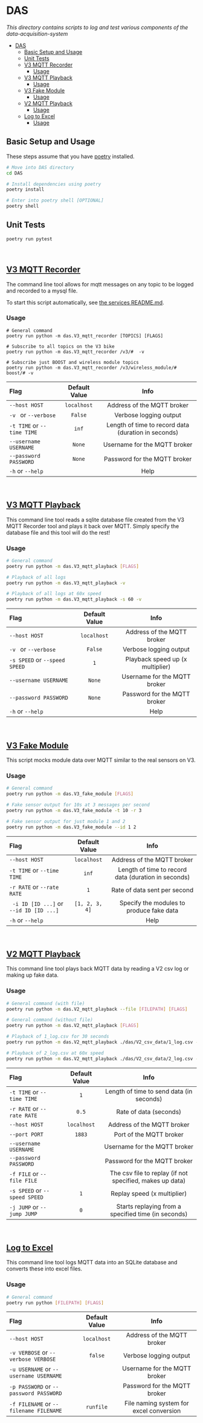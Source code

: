 # DAS

*This directory contains scripts to log and test various components of the data-acquisition-system*


- [DAS](#das)
  - [Basic Setup and Usage](#basic-setup-and-usage)
  - [Unit Tests](#unit-tests)
  - [V3 MQTT Recorder](#v3-mqtt-recorder)
    - [Usage](#usage)
  - [V3 MQTT Playback](#v3-mqtt-playback)
    - [Usage](#usage-1)
  - [V3 Fake Module](#v3-fake-module)
    - [Usage](#usage-2)
  - [V2 MQTT Playback](#v2-mqtt-playback)
    - [Usage](#usage-3)
  - [Log to Excel](#log-to-excel)
    - [Usage](#usage-4)


## Basic Setup and Usage
These steps assume that you have [poetry](https://python-poetry.org/) installed.

```bash
# Move into DAS directory
cd DAS

# Install dependencies using poetry
poetry install

# Enter into poetry shell [OPTIONAL] 
poetry shell
```

## Unit Tests

```bash
poetry run pytest
```

<br/>

## [V3 MQTT Recorder](/DAS/das/V3_mqtt_recorder.py)
The command line tool allows for mqtt messages on any topic to be logged and recorded to a mysql file.

To start this script automatically, see [the services README.md](/services/README.md).

### Usage
```
# General command
poetry run python -m das.V3_mqtt_recorder [TOPICS] [FLAGS]

# Subscribe to all topics on the V3 bike
poetry run python -m das.V3_mqtt_recorder /v3/#  -v

# Subscribe just BOOST and wireless module topics
poetry run python -m das.V3_mqtt_recorder /v3/wireless_module/# boost/# -v
```

| Flag                       | Default Value |                        Info                         |
| :------------------------- | :-----------: | :-------------------------------------------------: |
| `--host HOST`              |  `localhost`  |             Address of the MQTT broker              |
| `-v ` or `--verbose`       |    `False`    |               Verbose logging output                |
| `-t TIME` or `--time TIME` |     `inf`     | Length of time to record data (duration in seconds) |
| `--username USERNAME`      |    `None`     |            Username for the MQTT broker             |
| `--password PASSWORD`      |    `None`     |            Password for the MQTT broker             |
| `-h` or `--help`           |               |                        Help                         |

<br/>

## [V3 MQTT Playback](/DAS/das/V3_mqtt_playback.py)
This command line tool reads a sqlite database file created from the V3 MQTT Recorder tool and plays it back over MQTT. Simply specify the database file and this tool will do the rest!

### Usage
```bash
# General command
poetry run python -m das.V3_mqtt_playback [FLAGS]

# Playback of all logs
poetry run python -m das.V3_mqtt_playback -v

# Playback of all logs at 60x speed 
poetry run python -m das.V3_mqtt_playback -s 60 -v
```

| Flag                          | Default Value |               Info               |
| :---------------------------- | :-----------: | :------------------------------: |
| `--host HOST`                 |  `localhost`  |    Address of the MQTT broker    |
| `-v ` or `--verbose`          |    `False`    |      Verbose logging output      |
| `-s SPEED` or `--speed SPEED` |      `1`      | Playback speed up (x multiplier) |
| `--username USERNAME`         |    `None`     |   Username for the MQTT broker   |
| `--password PASSWORD`         |    `None`     |   Password for the MQTT broker   |
| `-h` or `--help`              |               |               Help               |

<br/>

## [V3 Fake Module](/DAS/das/V3_fake_module.py)
This script mocks module data over MQTT similar to the real sensors on V3.

### Usage
```bash
# General command
poetry run python -m das.V3_fake_module [FLAGS]

# Fake sensor output for 10s at 3 messages per second
poetry run python -m das.V3_fake_module -t 10 -r 3

# Fake sensor output for just module 1 and 2
poetry run python -m das.V3_fake_module --id 1 2
```

| Flag                                    | Default Value  |                        Info                         |
| :-------------------------------------- | :------------: | :-------------------------------------------------: |
| `--host HOST`                           |  `localhost`   |             Address of the MQTT broker              |
| `-t TIME` or `--time TIME`              |     `inf`      | Length of time to record data (duration in seconds) |
| `-r RATE` or `--rate RATE`              |      `1`       |            Rate of data sent per second             |
| ` -i ID [ID ...]` or `--id ID [ID ...]` | `[1, 2, 3, 4]` |      Specify the modules to produce fake data       |
| `-h` or `--help`                        |                |                        Help                         |

<br/>

## [V2 MQTT Playback](/DAS/das/V2_mqtt_playback.py)
This command line tool plays back MQTT data by reading a V2 csv log or making up fake data.

### Usage
```bash
# General command (with file)
poetry run python -m das.V2_mqtt_playback --file [FILEPATH] [FLAGS]

# General command (without file)
poetry run python -m das.V2_mqtt_playback [FLAGS]

# Playback of 1_log.csv for 30 seconds
poetry run python -m das.V2_mqtt_playback ./das/V2_csv_data/1_log.csv -t 30

# Playback of 2_log.csv at 60x speed 
poetry run python -m das.V2_mqtt_playback ./das/V2_csv_data/2_log.csv -s 60 
```

| Flag                          | Default Value |                           Info                           |
| :---------------------------- | :-----------: | :------------------------------------------------------: |
| `-t TIME` or `--time TIME`    |      `1`      |         Length of time to send data (in seconds)         |
| `-r RATE` or `--rate RATE`    |     `0.5`     |                  Rate of data (seconds)                  |
| `--host HOST`                 |  `localhost`  |                Address of the MQTT broker                |
| `--port PORT`                 |    `1883`     |                 Port of the MQTT broker                  |
| `--username USERNAME`         |               |               Username for the MQTT broker               |
| `--password PASSWORD`         |               |               Password for the MQTT broker               |
| `-f FILE` or `--file FILE`    |               | The csv file to replay (if not specified, makes up data) |
| `-s SPEED` or `--speed SPEED` |      `1`      |               Replay speed (x multiplier)                |
| `-j JUMP` or `--jump JUMP`    |      `0`      |   Starts replaying from a specified time (in seconds)    |

<br/>

## [Log to Excel](/DAS/das/log_2_excel.py)
This command line tool logs MQTT data into an SQLite database and converts these into excel files.

### Usage
```bash
# General command
poetry run python [FILEPATH] [FLAGS]

```

| Flag                                    | Default Value |                           Info                           |
| :-------------------------------------- | :-----------: | :------------------------------------------------------: |
| `--host HOST`                           |  `localhost`  |                Address of the MQTT broker                |
| `-v VERBOSE` or `--verbose VERBOSE`     |    `false`    |                 Verbose logging output                   |
| `-u USERNAME` or `--username USERNAME`  |               |               Username for the MQTT broker               |
| `-p PASSWORD` or `--password PASSWORD`  |               |               Password for the MQTT broker               |
| `-f FILENAME` or `--filename FILENAME`  |   `runfile`   |           File naming system for excel conversion        |
